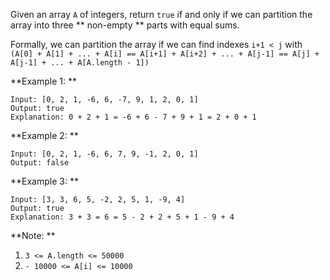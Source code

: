 Given an array `A` of integers, return `true` if and only if we can partition the array into three ** non-empty ** parts with equal sums.

Formally, we can partition the array if we can find indexes `i+1 < j` with `(A[0] + A[1] + ... + A[i] == A[i+1] + A[i+2] + ... + A[j-1] == A[j] + A[j-1] + ... + A[A.length - 1])`


**Example 1: **

```
Input: [0, 2, 1, -6, 6, -7, 9, 1, 2, 0, 1]
Output: true
Explanation: 0 + 2 + 1 = -6 + 6 - 7 + 9 + 1 = 2 + 0 + 1
```

**Example 2: **

```
Input: [0, 2, 1, -6, 6, 7, 9, -1, 2, 0, 1]
Output: false
```

**Example 3: **

```
Input: [3, 3, 6, 5, -2, 2, 5, 1, -9, 4]
Output: true
Explanation: 3 + 3 = 6 = 5 - 2 + 2 + 5 + 1 - 9 + 4
```


**Note: **

1. `3 <= A.length <= 50000`
2. `- 10000 <= A[i] <= 10000`
